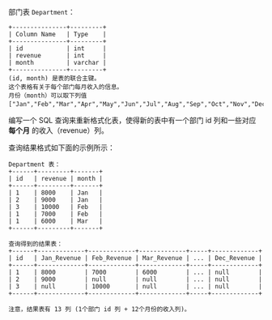 部门表 `Department`：

    
    
    +---------------+---------+
    | Column Name   | Type    |
    +---------------+---------+
    | id            | int     |
    | revenue       | int     |
    | month         | varchar |
    +---------------+---------+
    (id, month) 是表的联合主键。
    这个表格有关于每个部门每月收入的信息。
    月份（month）可以取下列值 ["Jan","Feb","Mar","Apr","May","Jun","Jul","Aug","Sep","Oct","Nov","Dec"]。
    



编写一个 SQL 查询来重新格式化表，使得新的表中有一个部门 id 列和一些对应  **每个月** 的收入（revenue）列。

查询结果格式如下面的示例所示：

    
    
    Department 表：
    +------+---------+-------+
    | id   | revenue | month |
    +------+---------+-------+
    | 1    | 8000    | Jan   |
    | 2    | 9000    | Jan   |
    | 3    | 10000   | Feb   |
    | 1    | 7000    | Feb   |
    | 1    | 6000    | Mar   |
    +------+---------+-------+
    
    查询得到的结果表：
    +------+-------------+-------------+-------------+-----+-------------+
    | id   | Jan_Revenue | Feb_Revenue | Mar_Revenue | ... | Dec_Revenue |
    +------+-------------+-------------+-------------+-----+-------------+
    | 1    | 8000        | 7000        | 6000        | ... | null        |
    | 2    | 9000        | null        | null        | ... | null        |
    | 3    | null        | 10000       | null        | ... | null        |
    +------+-------------+-------------+-------------+-----+-------------+
    
    注意，结果表有 13 列 (1个部门 id 列 + 12个月份的收入列)。
    

